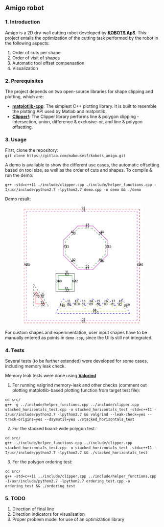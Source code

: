 ## Amigo robot


### 1. Introduction

Amigo is a 2D dry-wall cutting robot developed by [**KOBOTS ApS**](https://kobots.dk/). This project entails the optimization of the cutting task performed by the robot in the following aspects:
1. Order of cuts per shape
2. Order of visit of shapes
3. Automatic tool offset compensation
4. Visualization


### 2. Prerequisites
The project depends on two open-source libraries for shape clipping and plotting, which are:

* [**matplotlib-cpp**](https://github.com/lava/matplotlib-cpp): The simplest C++ plotting library. It is built to resemble the plotting API used by Matlab and matplotlib.
* [**Clipper!**](http://www.angusj.com/delphi/clipper.php): The Clipper library performs line & polygon clipping - intersection, union, difference & exclusive-or, and line & polygon offsetting.

### 3. Usage

First, clone the repository:  
`git clone https://gitlab.com/mabouseif/kobots_amigo.git`

A demo is available to show the different use cases, the automatic offsetting based on tool size, as well as the order of cuts and shapes.
To compile & run the demo:

```
g++ -std=c++11 ./include/clipper.cpp ./include/helper_functions.cpp -I/usr/include/python2.7 -lpython2.7 demo.cpp -o demo && ./demo
```
Demo result:
<p align="center">
<img src="./demo.png" width="400">

For custom shapes and experimentation, user input shapes have to be manually entered as points in `demo.cpp`, since the UI is still not integrated.

### 4. Tests

Several tests (to be further extended) were developed for some cases, including memory leak check.

Memory leak tests were done using [**Valgrind**](https://valgrind.org/)

1. For running valgrind memory-leak and other checks (comment out plotting matplotlib-based plotting function from target test file):
```
cd src/
g++ -g ../include/helper_functions.cpp ../include/clipper.cpp stacked_horizontals_test.cpp -o stacked_horizontals_test -std=c++11 -I/usr/include/python2.7 -lpython2.7 && valgrind --leak-check=yes --track-origins=yes --dsymutil=yes ./stacked_horizontals_test
```

2. For the stacked board-wide polygon test:
```
cd src/
g++ ../include/helper_functions.cpp ../include/clipper.cpp stacked_horizontals_test.cpp -o stacked_horizontals_test -std=c++11 -I/usr/include/python2.7 -lpython2.7 && ./stacked_horizontals_test
```

3. For the polygon ordering test:
```
cd src/
g++ -std=c++11 ../include/clipper.cpp ../include/helper_functions.cpp -I/usr/include/python2.7 -lpython2.7 ordering_test.cpp -o ordering_test && ./ordering_test
```


### 5. TODO

1. Direction of final line
2. Direction indicators for visualisation
3. Proper problem model for use of an optimization library